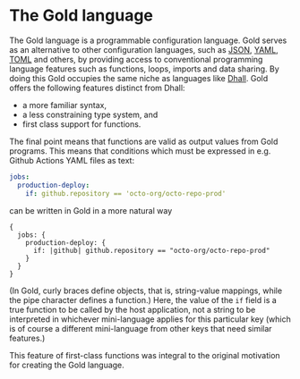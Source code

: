 # The Gold language

The Gold language is a programmable configuration language. Gold serves as an
alternative to other configuration languages, such as
[JSON](https://www.json.org/json-en.html),
[YAML](https://yaml.org/),
[TOML](https://toml.io/en/)
and others, by providing access to conventional programming language features
such as functions, loops, imports and data sharing. By doing this Gold occupies the same niche as languages like
[Dhall](https://dhall-lang.org/).
Gold offers the following features distinct from Dhall:

- a more familiar syntax,
- a less constraining type system, and
- first class support for functions.

The final point means that functions are valid as output values from Gold programs. This means that conditions which must be expressed in e.g. Github Actions YAML files as text:

```yaml
jobs:
  production-deploy:
    if: github.repository == 'octo-org/octo-repo-prod'
```

can be written in Gold in a more natural way

```
{
  jobs: {
    production-deploy: {
      if: |github| github.repository == "octo-org/octo-repo-prod"
    }
  }
}
```

(In Gold, curly braces define objects, that is, string-value mappings, while the
pipe character defines a function.) Here, the value of the `if` field is a true
function to be called by the host application, not a string to be interpreted in
whichever mini-language applies for this particular key (which is of course a
different mini-language from other keys that need similar features.)

This feature of first-class functions was integral to the original motivation
for creating the Gold language.
